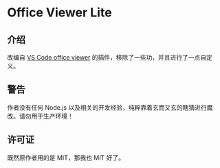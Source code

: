 # Office Viewer Lite

## 介绍

改编自 [VS Code office viewer](https://github.com/cweijan/vscode-office) 的插件，移除了一些功，并且进行了一点自定义。

## 警告

作者没有任何 Node.js 以及相关的开发经验，纯粹靠着玄而又玄的瞎猜进行魔改。请勿用于生产环境！

## 许可证

既然原作者用的是 MIT，那我也 MIT 好了。
